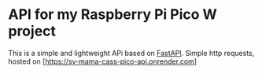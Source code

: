 # API for my Raspberry Pi Pico W project

This is a simple and lightweight APi based on [FastAPI](https://fastapi.tiangolo.com/). Simple http requests, hosted on [https://sy-mama-cass-pico-api.onrender.com]
